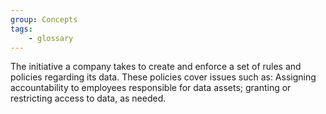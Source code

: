 ```yaml
---
group: Concepts
tags:
    - glossary
---
```

The initiative a company takes to create and enforce a set of rules and policies regarding its data. These policies cover issues such as: Assigning accountability to employees responsible for data assets; granting or restricting access to data, as needed.